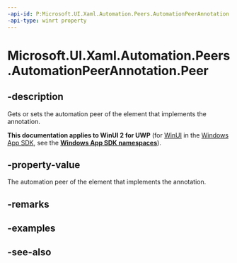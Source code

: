 ```yaml
---
-api-id: P:Microsoft.UI.Xaml.Automation.Peers.AutomationPeerAnnotation.Peer
-api-type: winrt property
---
```


<!-- Property syntax
public Windows.UI.Xaml.Automation.Peers.AutomationPeer Peer { get;  set; }
-->

# Microsoft.UI.Xaml.Automation.Peers.AutomationPeerAnnotation.Peer

## -description
Gets or sets the automation peer of the element that implements the annotation.

**This documentation applies to WinUI 2 for UWP** (for [WinUI](/windows/apps/winui/winui3/) in the [Windows App SDK](/windows/apps/windows-app-sdk/), see the **[Windows App SDK namespaces](/windows/windows-app-sdk/api/winrt/)**).

## -property-value
The automation peer of the element that implements the annotation.

## -remarks

## -examples

## -see-also
